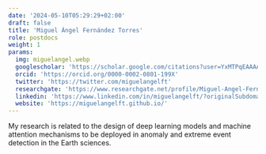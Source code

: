 ```yaml
---
date: '2024-05-10T05:29:29+02:00'
draft: false
title: 'Miguel Ángel Fernández Torres'
role: postdocs
weight: 1
params:
  img: miguelangel.webp
  googlescholar: 'https://scholar.google.com/citations?user=YxMTPqEAAAAJ&hl=es'
  orcid: 'https://orcid.org/0000-0002-0801-199X'
  twitter: 'https://twitter.com/miguelangelft'
  researchgate: 'https://www.researchgate.net/profile/Miguel-Angel-Fernandez-Torres'
  linkedin: 'https://www.linkedin.com/in/miguelangelft/?originalSubdomain=es'
  website: 'https://miguelangelft.github.io/'
---
```

My research is related to the design of deep learning models and machine attention mechanisms to be deployed in anomaly and extreme event detection in the Earth sciences.


